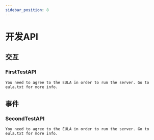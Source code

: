 ```yaml
---
sidebar_position: 8
---
```

# 开发API


## 交互

### FirstTestAPI

```
You need to agree to the EULA in order to run the server. Go to eula.txt for more info.
```

## 事件

### SecondTestAPI

```
You need to agree to the EULA in order to run the server. Go to eula.txt for more info.
```